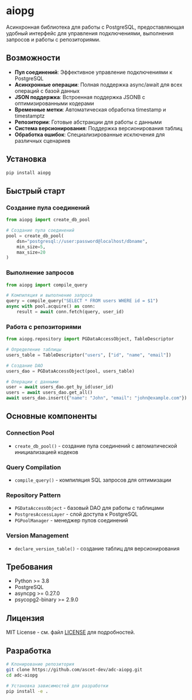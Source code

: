 # aiopg

Асинхронная библиотека для работы с PostgreSQL, предоставляющая удобный интерфейс для управления подключениями, выполнения запросов и работы с репозиториями.

## Возможности

- **Пул соединений**: Эффективное управление подключениями к PostgreSQL
- **Асинхронные операции**: Полная поддержка async/await для всех операций с базой данных
- **JSON поддержка**: Встроенная поддержка JSONB с оптимизированными кодерами
- **Временные метки**: Автоматическая обработка timestamp и timestamptz
- **Репозитории**: Готовые абстракции для работы с данными
- **Система версионирования**: Поддержка версионирования таблиц
- **Обработка ошибок**: Специализированные исключения для различных сценариев

## Установка

```bash
pip install aiopg
```

## Быстрый старт

### Создание пула соединений

```python
from aiopg import create_db_pool

# Создание пула соединений
pool = create_db_pool(
    dsn="postgresql://user:password@localhost/dbname",
    min_size=5,
    max_size=20
)
```

### Выполнение запросов

```python
from aiopg import compile_query

# Компиляция и выполнение запроса
query = compile_query("SELECT * FROM users WHERE id = $1")
async with pool.acquire() as conn:
    result = await conn.fetch(query, user_id)
```

### Работа с репозиториями

```python
from aiopg.repository import PGDataAccessObject, TableDescriptor

# Определение таблицы
users_table = TableDescriptor("users", ["id", "name", "email"])

# Создание DAO
users_dao = PGDataAccessObject(pool, users_table)

# Операции с данными
user = await users_dao.get_by_id(user_id)
users = await users_dao.get_all()
await users_dao.insert({"name": "John", "email": "john@example.com"})
```

## Основные компоненты

### Connection Pool
- `create_db_pool()` - создание пула соединений с автоматической инициализацией кодеков

### Query Compilation
- `compile_query()` - компиляция SQL запросов для оптимизации

### Repository Pattern
- `PGDataAccessObject` - базовый DAO для работы с таблицами
- `PostgresAccessLayer` - слой доступа к PostgreSQL
- `PGPoolManager` - менеджер пулов соединений

### Version Management
- `declare_version_table()` - создание таблиц для версионирования

## Требования

- Python >= 3.8
- PostgreSQL
- asyncpg >= 0.27.0
- psycopg2-binary >= 2.9.0

## Лицензия

MIT License - см. файл [LICENSE](LICENSE) для подробностей.

## Разработка

```bash
# Клонирование репозитория
git clone https://github.com/ascet-dev/adc-aiopg.git
cd adc-aiopg

# Установка зависимостей для разработки
pip install -e .
``` 